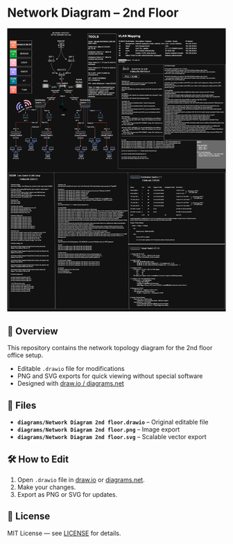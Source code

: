 # Network Diagram – 2nd Floor

![Network Diagram](diagrams/Network%20Diagram%202nd%20floor.png)

## 📌 Overview
This repository contains the network topology diagram for the 2nd floor office setup.

- Editable `.drawio` file for modifications
- PNG and SVG exports for quick viewing without special software
- Designed with [draw.io / diagrams.net](https://www.diagrams.net/)

## 📂 Files
- **`diagrams/Network Diagram 2nd floor.drawio`** – Original editable file
- **`diagrams/Network Diagram 2nd floor.png`** – Image export
- **`diagrams/Network Diagram 2nd floor.svg`** – Scalable vector export

## 🛠 How to Edit
1. Open `.drawio` file in [draw.io](https://app.diagrams.net/) or [diagrams.net](https://www.diagrams.net/).
2. Make your changes.
3. Export as PNG or SVG for updates.

## 📜 License
MIT License — see [LICENSE](LICENSE) for details.
